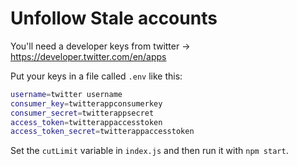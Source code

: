 # Unfollow Stale accounts

You'll need a developer keys from twitter → https://developer.twitter.com/en/apps 

Put your keys in a file called `.env` like this:

```bash
username=twitter username
consumer_key=twitterappconsumerkey
consumer_secret=twitterappsecret
access_token=twitterappaccesstoken
access_token_secret=twitterappaccesstoken
```

Set the `cutLimit` variable in `index.js` and then run it with `npm start`.

